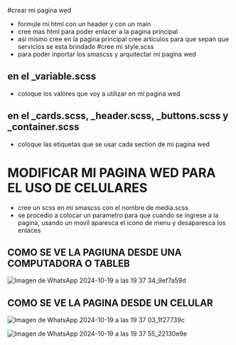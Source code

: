 #crear mi pagina wed
- formule mi html con un header y con un main
- cree mas html para poder enlacer a la pagina principal
- asi mismo cree en la pagina principal cree articulos para que sepan que servicios se esta brindado
#cree mi style.scss
- para poder inportar los smascss y arquitectar mi pagina wed
## en el _variable.scss
- coloque los valores que voy a utilizar en mi pagina wed
## en el _cards.scss, _header.scss, _buttons.scss y _container.scss
- coloque las etiquetas que se usar cada section de mi pagina wed

# MODIFICAR MI PAGINA WED PARA EL USO DE CELULARES
- cree un scss en mi smascss con el nombre de media.scss
- se procedio a colocar un parametro para que cuando se ingrese a la pagina, usando un movil aparesca el icono de menu y desaparesca los enlaces
<!-- - @media (max-width: 799px){
    .enlace{
        display: none;
    }
    .btn-menu{
        display: block;
    }
} -->
## COMO SE VE LA PAGIUNA DESDE UNA COMPUTADORA O TABLEB

![Imagen de WhatsApp 2024-10-19 a las 19 37 34_9ef7a59d](https://github.com/user-attachments/assets/6d93a3e7-1c9a-470f-99c6-c622e765ab1c)

## COMO SE VE LA PAGINA DESDE UN CELULAR

![Imagen de WhatsApp 2024-10-19 a las 19 37 03_1f27739c](https://github.com/user-attachments/assets/96d1a974-21e2-4ee2-96a3-d01f71d44df5)


![Imagen de WhatsApp 2024-10-19 a las 19 37 55_22130e9e](https://github.com/user-attachments/assets/8d567867-1002-4a2d-89f1-3fc9affd481e)


